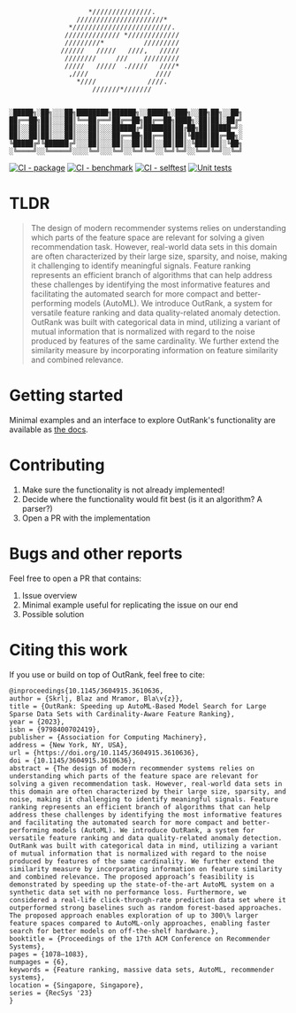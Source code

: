                         *///////////////.
                     //////////////////////*
                   */////////////////////////.
                  ////////////// */////////////
                  /////////*          /////////
                 //////   /////   ////,   /////
                  ////////     ///    /////////
                  /////   /////  ./////   ////*
                   ,////                 ////
                     *////             ////.
                         ///////*///////


    ░█████╗░██╗░░░██╗████████╗██████╗░░█████╗░███╗░░██╗██╗░░██╗
    ██╔══██╗██║░░░██║╚══██╔══╝██╔══██╗██╔══██╗████╗░██║██║░██╔╝
    ██║░░██║██║░░░██║░░░██║░░░██████╔╝███████║██╔██╗██║█████═╝░
    ██║░░██║██║░░░██║░░░██║░░░██╔══██╗██╔══██║██║╚████║██╔═██╗░
    ╚█████╔╝╚██████╔╝░░░██║░░░██║░░██║██║░░██║██║░╚███║██║░╚██╗
    ░╚════╝░░╚═════╝░░░░╚═╝░░░╚═╝░░╚═╝╚═╝░░╚═╝╚═╝░░╚══╝╚═╝░░╚═╝

[![CI - package](https://github.com/outbrain/outrank/actions/workflows/python-package.yml/badge.svg)](https://github.com/outbrain/outrank/actions/workflows/python-package.yml) [![CI - benchmark](https://github.com/outbrain/outrank/actions/workflows/benchmarks.yml/badge.svg)](https://github.com/outbrain/outrank/actions/workflows/benchmarks.yml) [![CI - selftest](https://github.com/outbrain/outrank/actions/workflows/selftest.yml/badge.svg)](https://github.com/outbrain/outrank/actions/workflows/selftest.yml) [![Unit tests](https://github.com/outbrain/outrank/actions/workflows/python-unit.yml/badge.svg)](https://github.com/outbrain/outrank/actions/workflows/python-unit.yml)

# TLDR
> The design of modern recommender systems relies on understanding which parts of the feature space are relevant for solving a given recommendation task. However, real-world data sets in this domain are often characterized by their large size, sparsity, and noise, making it challenging to identify meaningful signals. Feature ranking represents an efficient branch of algorithms that can help address these challenges by identifying the most informative features and facilitating the automated search for more compact and better-performing models (AutoML). We introduce OutRank, a system for versatile feature ranking and data quality-related anomaly detection. OutRank was built with categorical data in mind, utilizing a variant of mutual information that is normalized with regard to the noise produced by features of the same cardinality. We further extend the similarity measure by incorporating information on feature similarity and combined relevance.

# Getting started
Minimal examples and an interface to explore OutRank's functionality are available as [the docs](https://outbrain.github.io/outrank/outrank.html).

# Contributing
1. Make sure the functionality is not already implemented!
2. Decide where the functionality would fit best (is it an algorithm? A parser?)
3. Open a PR with the implementation

# Bugs and other reports
Feel free to open a PR that contains:
1. Issue overview
2. Minimal example useful for replicating the issue on our end
3. Possible solution

# Citing this work
If you use or build on top of OutRank, feel free to cite:

```
@inproceedings{10.1145/3604915.3610636,
author = {Skrlj, Blaz and Mramor, Bla\v{z}},
title = {OutRank: Speeding up AutoML-Based Model Search for Large Sparse Data Sets with Cardinality-Aware Feature Ranking},
year = {2023},
isbn = {9798400702419},
publisher = {Association for Computing Machinery},
address = {New York, NY, USA},
url = {https://doi.org/10.1145/3604915.3610636},
doi = {10.1145/3604915.3610636},
abstract = {The design of modern recommender systems relies on understanding which parts of the feature space are relevant for solving a given recommendation task. However, real-world data sets in this domain are often characterized by their large size, sparsity, and noise, making it challenging to identify meaningful signals. Feature ranking represents an efficient branch of algorithms that can help address these challenges by identifying the most informative features and facilitating the automated search for more compact and better-performing models (AutoML). We introduce OutRank, a system for versatile feature ranking and data quality-related anomaly detection. OutRank was built with categorical data in mind, utilizing a variant of mutual information that is normalized with regard to the noise produced by features of the same cardinality. We further extend the similarity measure by incorporating information on feature similarity and combined relevance. The proposed approach’s feasibility is demonstrated by speeding up the state-of-the-art AutoML system on a synthetic data set with no performance loss. Furthermore, we considered a real-life click-through-rate prediction data set where it outperformed strong baselines such as random forest-based approaches. The proposed approach enables exploration of up to 300\% larger feature spaces compared to AutoML-only approaches, enabling faster search for better models on off-the-shelf hardware.},
booktitle = {Proceedings of the 17th ACM Conference on Recommender Systems},
pages = {1078–1083},
numpages = {6},
keywords = {Feature ranking, massive data sets, AutoML, recommender systems},
location = {Singapore, Singapore},
series = {RecSys '23}
}
```
